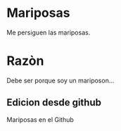 # Mariposas
Me persiguen las mariposas.
# Razòn
Debe ser porque soy un mariposon...

## Edicion desde github
Mariposas en el Github
